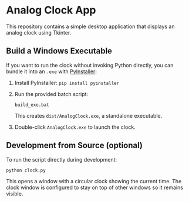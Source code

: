 # Analog Clock App

This repository contains a simple desktop application that displays an analog clock using Tkinter.

## Build a Windows Executable
If you want to run the clock without invoking Python directly, you can bundle it into an `.exe` with [PyInstaller](https://pyinstaller.org/):

1. Install PyInstaller: `pip install pyinstaller`
2. Run the provided batch script:

   ```
   build_exe.bat
   ```

   This creates `dist/AnalogClock.exe`, a standalone executable.
3. Double-click `AnalogClock.exe` to launch the clock.

## Development from Source (optional)
To run the script directly during development:

```
python clock.py
```

This opens a window with a circular clock showing the current time.
The clock window is configured to stay on top of other windows so it remains visible.
